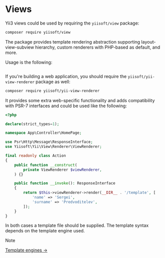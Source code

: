 # Views

Yii3 views could be used by requiring the `yiisoft/view` package:

```sh
composer require yiisoft/view
```

The package provides template rendering abstraction supporting layout-view-subview hierarchy, custom renderers
with PHP-based as default, and more.

Usage is the following:

```php
```

If you're building a web application, you should require the `yiisoft/yii-view-renderer` package as well:

```sh
composer require yiisoft/yii-view-renderer
```

It provides some extra web-specific functionality and adds compatibility with PSR-7 interfaces and could be used like
the following:

```php
<?php

declare(strict_types=1);

namespace App\Controller\HomePage;

use Psr\Http\Message\ResponseInterface;
use Yiisoft\Yii\View\Renderer\ViewRenderer;

final readonly class Action
{
    public function __construct(
        private ViewRenderer $viewRenderer,
    ) {}

    public function __invoke(): ResponseInterface
    {
        return $this->viewRenderer->render(__DIR__ . '/template', [
            'name' => 'Sergei',
            'surname' => 'Predvoditelev',
        ]);
    }
}
```

In both cases a template file should be supplied. The template syntax depends on the template engine used.

> [!NOTE]
> [Template engines →](template-engines.md)
